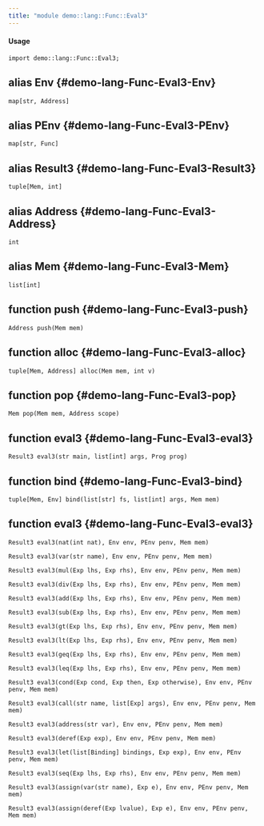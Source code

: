 ```yaml
---
title: "module demo::lang::Func::Eval3"
---
```


#### Usage

`import demo::lang::Func::Eval3;`


## alias Env {#demo-lang-Func-Eval3-Env}

```rascal
map[str, Address]

```

## alias PEnv {#demo-lang-Func-Eval3-PEnv}

```rascal
map[str, Func]

```

## alias Result3 {#demo-lang-Func-Eval3-Result3}

```rascal
tuple[Mem, int]

```

## alias Address {#demo-lang-Func-Eval3-Address}

```rascal
int

```

## alias Mem {#demo-lang-Func-Eval3-Mem}

```rascal
list[int]

```

## function push {#demo-lang-Func-Eval3-push}

```rascal
Address push(Mem mem)

```

## function alloc {#demo-lang-Func-Eval3-alloc}

```rascal
tuple[Mem, Address] alloc(Mem mem, int v)

```

## function pop {#demo-lang-Func-Eval3-pop}

```rascal
Mem pop(Mem mem, Address scope)

```

## function eval3 {#demo-lang-Func-Eval3-eval3}

```rascal
Result3 eval3(str main, list[int] args, Prog prog)

```

## function bind {#demo-lang-Func-Eval3-bind}

```rascal
tuple[Mem, Env] bind(list[str] fs, list[int] args, Mem mem)

```

## function eval3 {#demo-lang-Func-Eval3-eval3}

```rascal
Result3 eval3(nat(int nat), Env env, PEnv penv, Mem mem)

Result3 eval3(var(str name), Env env, PEnv penv, Mem mem)

Result3 eval3(mul(Exp lhs, Exp rhs), Env env, PEnv penv, Mem mem)

Result3 eval3(div(Exp lhs, Exp rhs), Env env, PEnv penv, Mem mem)

Result3 eval3(add(Exp lhs, Exp rhs), Env env, PEnv penv, Mem mem)

Result3 eval3(sub(Exp lhs, Exp rhs), Env env, PEnv penv, Mem mem)

Result3 eval3(gt(Exp lhs, Exp rhs), Env env, PEnv penv, Mem mem)

Result3 eval3(lt(Exp lhs, Exp rhs), Env env, PEnv penv, Mem mem)

Result3 eval3(geq(Exp lhs, Exp rhs), Env env, PEnv penv, Mem mem)

Result3 eval3(leq(Exp lhs, Exp rhs), Env env, PEnv penv, Mem mem)

Result3 eval3(cond(Exp cond, Exp then, Exp otherwise), Env env, PEnv penv, Mem mem)

Result3 eval3(call(str name, list[Exp] args), Env env, PEnv penv, Mem mem)

Result3 eval3(address(str var), Env env, PEnv penv, Mem mem)

Result3 eval3(deref(Exp exp), Env env, PEnv penv, Mem mem)

Result3 eval3(let(list[Binding] bindings, Exp exp), Env env, PEnv penv, Mem mem)

Result3 eval3(seq(Exp lhs, Exp rhs), Env env, PEnv penv, Mem mem)

Result3 eval3(assign(var(str name), Exp e), Env env, PEnv penv, Mem mem)

Result3 eval3(assign(deref(Exp lvalue), Exp e), Env env, PEnv penv, Mem mem)

```

